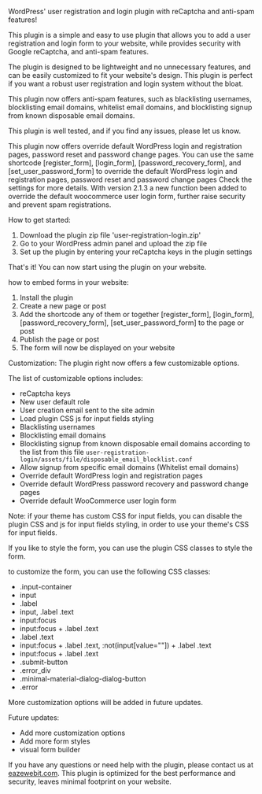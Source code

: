 
WordPress' user registration and login plugin with reCaptcha and anti-spam features! <br>

This plugin is a simple and easy to use plugin that allows you to add a user registration and login form to your website, 
while provides security with Google reCaptcha, and anti-spam features.

The plugin is designed to be lightweight and no unnecessary features,
and can be easily customized to fit your website's design. 
This plugin is perfect if you want a robust user registration and login system without the bloat.

This plugin now offers anti-spam features, such as blacklisting usernames, blocklisting email domains, 
whitelist email domains, and blocklisting signup from known disposable email domains.

This plugin is well tested, and if you find any issues, please let us know.

This plugin now offers override default WordPress login and registration pages, password reset and password change pages.
You can use the same shortcode [register_form], [login_form], [password_recovery_form], and [set_user_password_form]
to override the default WordPress login and registration pages, password reset and password change pages
Check the settings for more details. With version 2.1.3 a new function been added to override the default woocommerce user login form, further raise security and prevent spam registrations.


How to get started:
1. Download the plugin zip file 'user-registration-login.zip'
2. Go to your WordPress admin panel and upload the zip file
3. Set up the plugin by entering your reCaptcha keys in the plugin settings

That's it! You can now start using the plugin on your website.

how to embed forms in your website:
1. Install the plugin
2. Create a new page or post
3. Add the shortcode any of them or together [register_form], [login_form], [password_recovery_form], [set_user_password_form] to the page or post
4. Publish the page or post
5. The form will now be displayed on your website

Customization:
The plugin right now offers a few customizable options. 

The list of customizable options includes:
- reCaptcha keys
- New user default role
- User creation email sent to the site admin
- Load plugin CSS js for input fields styling
- Blacklisting usernames
- Blocklisting email domains
- Blocklisting signup from known disposable email domains according to the list from this file `user-registration-login/assets/file/disposable_email_blocklist.conf`
- Allow signup from specific email domains (Whitelist email domains)
- Override default WordPress login and registration pages
- Override default WordPress password recovery and password change pages
- Override default WooCommerce user login form


Note: if your theme has custom CSS for input fields, you can disable the plugin CSS and js for input fields styling, 
in order to use your theme's CSS for input fields.

If you like to style the form, you can use the plugin CSS classes to style the form.

to customize the form, you can use the following CSS classes:
- .input-container
- input
- .label
- input, .label .text
- input:focus
- input:focus + .label .text
- .label .text
- input:focus + .label .text, :not(input[value=""]) + .label .text
- input:focus + .label .text
- .submit-button
- .error_div
- .minimal-material-dialog-dialog-button
- .error


More customization options will be added in future updates.

Future updates:
- Add more customization options
- Add more form styles
- visual form builder

If you have any questions or need help with the plugin,
please contact us at <a href="https://eazewebit.com">eazewebit.com</a>. 
This plugin is optimized for the best performance and security, leaves minimal footprint on your website.
